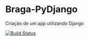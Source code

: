 # Braga-PyDjango
Criação de um app utilizando Django


[![Build Status](https://travis-ci.org/htjoao/Braga-PyDjango.svg?branch=main)](https://travis-ci.org/htjoao/Braga-PyDjango)
